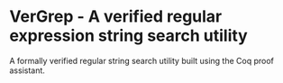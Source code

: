VerGrep - A verified regular expression string search utility
=====================

A formally verified regular string search utility built using the Coq proof
assistant.
